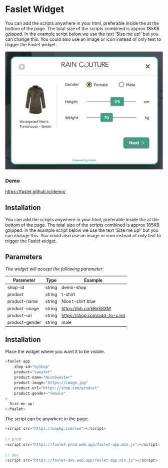 # Faslet Widget

You can add the scripts anywhere in your html, preferable inside the at the bottom of the page. The total size of the scripts combined is approx 185KB gzipped.
In the example script below we use the text ‘Size me up!’ but you can change this. You could also use an image or icon instead of only text to trigger the Faslet widget.

![Faslet Widget](https://github.com/Faslet/demo/blob/master/docs/demo.png?raw=true)

### Demo

https://faslet.github.io/demo/

## Installation

You can add the scripts anywhere in your html, preferable inside the
at the bottom of the page. The total size of the scripts combined is approx 185KB gzipped.
In the example script below we use the text ‘Size me up!’ but you can change this. You could also use an image or icon instead of only text to trigger the Faslet widget.

## Parameters

_The widget will accept the following parameter:_

| Parameter | Type | Example |
| ------ | ------ | ------ | 
| shop-id | string | demo-shop |
| product | string | t-shirt |
| product-name | string | Nice t-shirt blue |
| product-image | string | https://ibb.co/kBxS8XM |
| product-url | string | https://shop.com/add-to-card | 
| product-gender | string | male | 

## Installation

Place the widget where you want it to be visible.
```js
<faslet-app
    shop-id="myShop"
    product="sweater"
    product-name="NiceSweater"
    product-image="https://image.jpg"
    product-url="https://shop.com/product"
    product-gender="female"
>
  Size me up!
</faslet>
```

The script can be anywhere in the page:

```js
<script src="https://unpkg.com/vue"></script>

// prod
<script src="https://faslet-prod.web.app/faslet-app.min.js"></script>

// dev
<script src="https://faslet-dev.web.app/faslet-app.min.js"></script>
```
